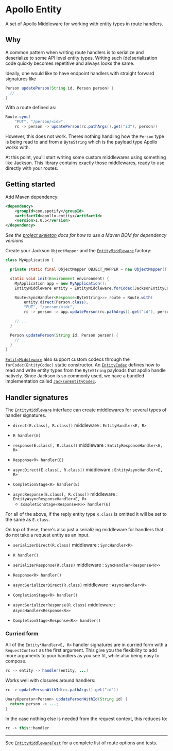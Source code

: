 Apollo Entity
=============

A set of Apollo Middleware for working with entity types in route handlers.

## Why

A common pattern when writing route handlers is to serialize and deserialize to some API level
entity types. Writing such (de)serialization code quickly becomes repetitive and always looks
the same.

Ideally, one would like to have endpoint handlers with straight forward signatures like

```java
Person updatePerson(String id, Person person) {
  // ...
}
```

With a route defined as:

```java
Route.sync(
    "PUT", "/person/<id>",
    rc -> person -> updatePerson(rc.pathArgs().get("id"), person))
```

However, this does not work. Theres nothing handling how the `Person` type is being read to and
from a `ByteString` which is the payload type Apollo works with.

At this point, you'll start writing some custom middlewares using something like Jackson. This
library contains exactly those middlewares, ready to use directly with your routes.


## Getting started

Add Maven dependency:

```xml
<dependency>
    <groupId>com.spotify</groupId>
    <artifactId>apollo-entity</artifactId>
    <version>1.0.5</version>
</dependency>
```

_See the [project skeleton] docs for how to use a Maven BOM for dependency versions_

Create your Jackson `ObjectMapper` and the [`EntityMiddleware`][1] factory:

```java
class MyApplication {

  private static final ObjectMapper OBJECT_MAPPER = new ObjectMapper();

  static void init(Environment environment) {
    MyApplication app = new MyApplication();
    EntityMiddleware entity = EntityMiddleware.forCodec(JacksonEntityCodec.forMapper(OBJECT_MAPPER));

    Route<SyncHandler<Response<ByteString>>> route = Route.with(
        entity.direct(Person.class),
        "PUT", "/person/<id>",
        rc -> person -> app.updatePerson(rc.pathArgs().get("id"), person));

    // ...
  }

  Person updatePerson(String id, Person person) {
    // ...
  }
}
```

[`EntityMiddleware`][1] also support custom codecs through the `forCodec(EntityCodec)` static
constructor. An [`EntityCodec`][2] defines how to read and write entity types from the `ByteString`
payloads that apollo handle natively. Since Jackson is so commonly used, we have a bundled
implementation called [`JacksonEntityCodec`][4].

## Handler signatures

The [`EntityMiddleware`][1] interface can create middlewares for several types of handler
signatures.

* `direct(E.class[, R.class])` middleware : `EntityHandler<E, R>`
 - `R handler(E)`
* `response(E.class[, R.class])` middleware : `EntityResponseHandler<E, R>`
 - `Response<R> handler(E)`
* `asyncDirect(E.class[, R.class])` middleware : `EntityAsyncHandler<E, R>`
 - `CompletionStage<R> handler(E)`
* `asyncResponse(E.class[, R.class])` middleware : `EntityAsyncResponseHandler<E, R>`
  - `CompletionStage<Response<R>> handler(E)`

For all of the above, if the reply entity type `R.class` is omitted it will be set to the same as `E.class`.

On top of these, there's also just a serializing middleware for handlers that do not take a
request entity as an input.

* `serializerDirect(R.class)` middleware : `SyncHandler<R>`
 - `R handler()`
* `serializerResponse(R.class)` middleware : `SyncHandler<Response<R>>`
 - `Response<R> handler()`
* `asyncSerializerDirect(R.class)` middleware : `AsyncHandler<R>`
 - `CompletionStage<R> handler()`
* `asyncSerializerResponse(R.class)` middleware : `AsyncHandler<Response<R>>`
 - `CompletionStage<Response<R>> handler()`

### Curried form

All of the `Entity*Handler<E, R>` handler signatures are in curried form with a `RequestContext`
as the first argument. This give you the flexibility to add more arguments to your handlers as you
see fit, while also being easy to compose.

```java
rc -> entity -> handler(entity, ...)
```

Works well with closures around handlers:

```java
rc -> updatePersonWithId(rc.pathArgs().get("id"))

UnaryOperator<Person> updatePersonWithId(String id) {
  return person -> ...;
}
```

In the case nothing else is needed from the request context, this reduces to:

```java
rc -> this::handler
```

---

See [`EntityMiddlewareTest`][3] for a complete list of route options and tests.

[1]: src/main/java/com/spotify/apollo/entity/EntityMiddleware.java
[2]: src/main/java/com/spotify/apollo/entity/EntityCodec.java
[3]: src/test/java/com/spotify/apollo/entity/EntityMiddlewareTest.java
[4]: src/main/java/com/spotify/apollo/entity/JacksonEntityCodec.java
[project skeleton]: https://github.com/spotify/apollo/tree/master/apollo-http-service#maven
